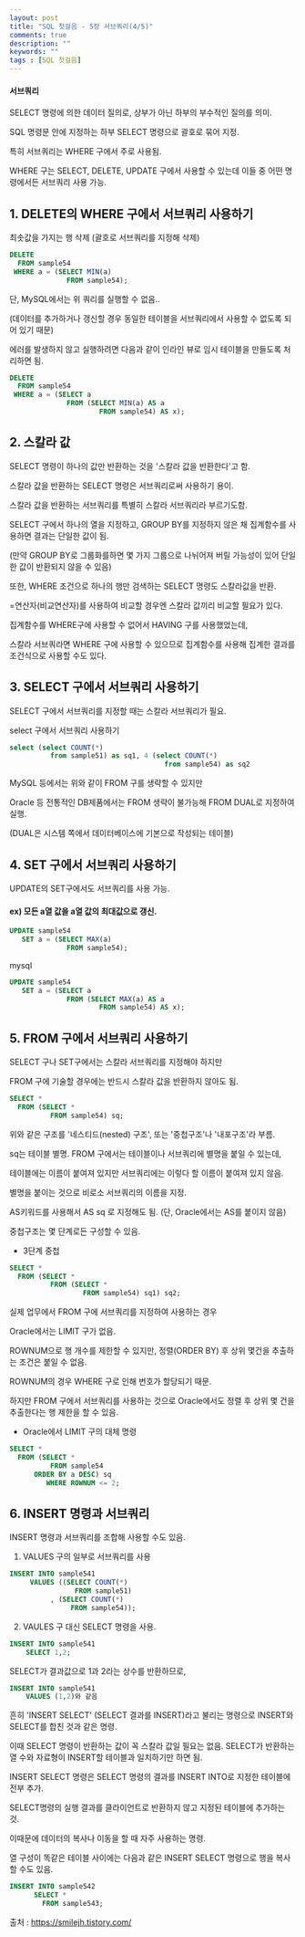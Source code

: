 ```yaml
---
layout: post
title: "SQL 첫걸음 - 5장 서브쿼리(4/5)" 
comments: true
description: ""
keywords: ""
tags : [SQL 첫걸음]
---
```


#### 서브쿼리
SELECT 명령에 의한 데이터 질의로, 상부가 아닌 하부의 부수적인 질의를 의미.

SQL 명령문 안에 지정하는 하부 SELECT 명령으로 괄호로 묶어 지정. 

특히 서브쿼리는 WHERE 구에서 주로 사용됨. 

WHERE 구는 SELECT, DELETE, UPDATE 구에서 사용할 수 있는데 이들 중 어떤 명령에서든 서브쿼리 사용 가능.


## 1. DELETE의 WHERE 구에서 서브쿼리 사용하기

최솟값을 가지는 행 삭제 (괄호로 서브쿼리를 지정해 삭제)

```sql
DELETE 
  FROM sample54 
 WHERE a = (SELECT MIN(a) 
              FROM sample54); 
```

단, MySQL에서는 위 쿼리를 실행할 수 없음.. 

(데이터를 추가하거나 갱신할 경우 동일한 테이블을 서브쿼리에서 사용할 수 없도록 되어 있기 때문) 

에러를 발생하지 않고 실행하려면 다음과 같이 인라인 뷰로 임시 테이블을 만들도록 처리하면 됨.

```sql
DELETE 
  FROM sample54 
 WHERE a = (SELECT a 
              FROM (SELECT MIN(a) AS a 
                      FROM sample54) AS x); 
```

## 2. 스칼라 값

SELECT 명령이 하나의 값만 반환하는 것을 '스칼라 값을 반환한다'고 함. 

스칼라 값을 반환하는 SELECT 명령은 서브쿼리로써 사용하기 용이.  

스칼라 값을 반환하는 서브쿼리를 특별히 스칼라 서브쿼리라 부르기도함. 

SELECT 구에서 하나의 열을 지정하고, GROUP BY를 지정하지 않은 채 집계함수를 사용하면 결과는 단일한 값이 됨. 

(만약 GROUP BY로 그룹화를하면 몇 가지 그룹으로 나뉘어져 버릴 가능성이 있어 단일한 값이 반환되지 않을 수 있음) 

또한, WHERE 조건으로 하나의 행만 검색하는 SELECT 명령도 스칼라값을 반환.  

=연산자(비교연산자)를 사용하여 비교할 경우엔 스칼라 값끼리 비교할 필요가 있다. 

집계함수를 WHERE구에 사용할 수 없어서 HAVING 구를 사용했었는데,

스칼라 서브쿼라면 WHERE 구에 사용할 수 있으므로 집계함수를 사용해 집계한 결과를 조건식으로 사용할 수도 있다. 


## 3. SELECT 구에서 서브쿼리 사용하기

SELECT 구에서 서브쿼리를 지정할 때는 스칼라 서브쿼리가 필요. 

select 구에서 서브쿼리 사용하기 

```sql
select (select COUNT(*) 
          from sample51) as sq1, 4 (select COUNT(*) 
                                      from sample54) as sq2
```

MySQL 등에서는 위와 같이 FROM 구를 생략할 수 있지만 

Oracle 등 전통적인 DB제품에서는 FROM 생략이 불가능해 FROM DUAL로 지정하여 실행. 

(DUAL은 시스템 쪽에서 데이터베이스에 기본으로 작성되는 테이블) 


## 4. SET 구에서 서브쿼리 사용하기 

UPDATE의 SET구에서도 서브쿼리를 사용 가능. 

#### ex) 모든 a열 값을 a열 값의 최대값으로 갱신.

```sql
UPDATE sample54 
   SET a = (SELECT MAX(a) 
              FROM sample54);
 ```

mysql
```sql
UPDATE sample54 
   SET a = (SELECT a 
              FROM (SELECT MAX(a) AS a 
                      FROM sample54) AS x);
```
 

## 5. FROM 구에서 서브쿼리 사용하기
SELECT 구나 SET구에서는 스칼라 서브쿼리를 지정해야 하지만 

FROM 구에 기술할 경우에는 반드시 스칼라 값을 반환하지 않아도 됨.  

```sql
SELECT * 
  FROM (SELECT * 
          FROM sample54) sq; 
```         

위와 같은 구조를 '네스티드(nested) 구조', 또는 '중첩구조'나 '내포구조'라 부름. 

sq는 테이블 별명. FROM 구에서는 테이블이나 서브쿼리에 별명을 붙일 수 있는데,  

테이블에는 이름이 붙여져 있지만 서브쿼리에는 이렇다 할 이름이 붙여져 있지 않음. 

별명을 붙이는 것으로 비로소 서브쿼리의 이름을 지정. 

AS키워드를 사용해서 AS sq 로 지정해도 됨. (단, Oracle에서는 AS를 붙이지 않음)

중첩구조는 몇 단계로든 구성할 수 있음. 

- 3단계 중첩

```sql
SELECT * 
  FROM (SELECT * 
          FROM (SELECT * 
                  FROM sample54) sq1) sq2; 
```

실제 업무에서 FROM 구에 서브쿼리를 지정하여 사용하는 경우 

Oracle에서는 LIMIT 구가 없음. 

ROWNUM으로 행 개수를 제한할 수 있지만, 정렬(ORDER BY) 후 상위 몇건을 추출하는 조건은 붙일 수 없음. 

ROWNUM의 경우 WHERE 구로 인해 번호가 할당되기 때문. 

하지만 FROM 구에서 서브쿼리를 사용하는 것으로 Oracle에서도 정렬 후 상위 몇 건을 추출한다는 행 제한을 할 수 있음. 

- Oracle에서 LIMIT 구의 대체 명령

```sql
SELECT * 
  FROM (SELECT * 
          FROM sample54 
      ORDER BY a DESC) sq 
         WHERE ROWNUM <= 2; 
```

## 6. INSERT 명령과 서브쿼리

INSERT 명령과 서브쿼리를 조합해 사용할 수도 있음.

1) VALUES 구의 일부로 서브쿼리를 사용 

```sql
INSERT INTO sample541 
     VALUES ((SELECT COUNT(*) 
                FROM sample51)
          , (SELECT COUNT(*)
               FROM sample54));
```

2) VAULES 구 대신 SELECT 명령을 사용. 

```sql
INSERT INTO sample541 
    SELECT 1,2;
```

SELECT가 결과값으로 1과 2라는 상수를 반환하므로,

```sql 
INSERT INTO sample541 
    VALUES (1,2)와 같음 
```

흔히 'INSERT SELECT' (SELECT 결과를 INSERT)라고 불리는 명령으로 INSERT와 SELECT를 합친 것과 같은 명령.

이때 SELECT 명령이 반환하는 값이 꼭 스칼라 값일 필요는 없음. SELECT가 반환하는 열 수와 자료형이 INSERT할 테이블과 일치하기만 하면 됨. 

INSERT SELECT 명령은 SELECT 명령의 결과를 INSERT INTO로 지정한 테이블에 전부 추가.

SELECT명령의 실행 결과를 클라이언트로 반환하지 않고 지정된 테이블에 추가하는 것. 

이때문에 데이터의 복사나 이동을 할 때 자주 사용하는 명령. 

열 구성이 똑같은 테이블 사이에는 다음과 같은 INSERT SELECT 명령으로 행을 복사할 수도 있음. 

```sql
INSERT INTO sample542 
      SELECT * 
        FROM sample543; 
```

출처 : https://smilejh.tistory.com/